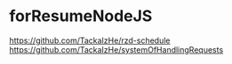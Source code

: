 # forResumeNodeJS

https://github.com/TackaIzHe/rzd-schedule
https://github.com/TackaIzHe/systemOfHandlingRequests

